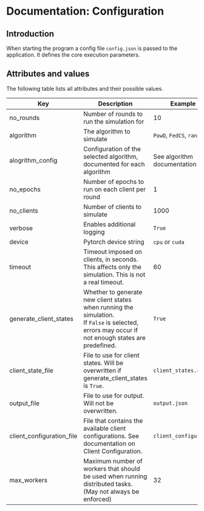 # Documentation: Configuration

## Introduction
When starting the program a config file `config.json` is passed to the application. It defines the core execution parameters.


## Attributes and values
The following table lists all attributes and their possible values.

| Key                       | Description                                                                                                                                           | Example Value                       |
|---------------------------|-------------------------------------------------------------------------------------------------------------------------------------------------------|-------------------------------------|
| no_rounds                 | Number of rounds to run the simulation for                                                                                                            | 10                                  |
| algorithm                 | The algorithm to simulate                                                                                                                             | `PowD`, `FedCS`, `random`, `MinCPU` |
| alogrithm_config          | Configuration of the selected algorithm, documented for each algorithm                                                                                | See algorithm documentation         |
| no_epochs                 | Number of epochs to run on each client per round                                                                                                      | 1                                   |
| no_clients                | Number of clients to simulate                                                                                                                         | 1000                                |
| verbose                   | Enables additional logging                                                                                                                            | `True`                              |
| device                    | Pytorch device string                                                                                                                                 | `cpu` or `cuda`                     |
| timeout                   | Timeout imposed on clients, in seconds. This affects only the simulation. This is not a real timeout.                                                 | 60                                  |
| generate_client_states    | Whether to generate new client states when running the simulation. <br/>If `False` is selected, errors may occur if not enough states are predefined. | `True`                              |
| client_state_file         | File to use for client states. Will be overwritten if generate_client_states is `True`.                                                               | `client_states.csv`                 |
| output_file               | File to use for output. Will not be overwritten.                                                                                                      | `output.json`                       |
| client_configuration_file | File that contains the available client configurations. See documentation on Client Configuration.                                                    | `client_configurations.csv`         |
| max_workers               | Maximum number of workers that should be used when running distributed tasks. (May not always be enforced)                                            | 32                                  |
